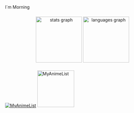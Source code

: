 <p align="left">I´m Morning</p>

###

<div align="center">
  <img src="https://github-readme-stats.vercel.app/api?username=3morning&hide_title=false&hide_rank=false&show_icons=true&include_all_commits=true&count_private=true&disable_animations=false&theme=dracula&locale=en&hide_border=false&order=1" height="150" alt="stats graph"  />
  <img src="https://github-readme-stats.vercel.app/api/top-langs?username=3morning&locale=en&hide_title=false&layout=compact&card_width=320&langs_count=5&theme=dracula&hide_border=false&order=2" height="150" alt="languages graph"  />
</div>

###

[![MyAnimeList](https://upload.wikimedia.org/wikipedia/commons/7/7a/MyAnimeList_Logo.png)](https://myanimelist.net/profile/madrugada3_)
<a href="https://myanimelist.net/profile/madrugada3_">
  <img src="https://upload.wikimedia.org/wikipedia/commons/7/7a/MyAnimeList_Logo.png" width="120px" alt="MyAnimeList">
</a>




###
